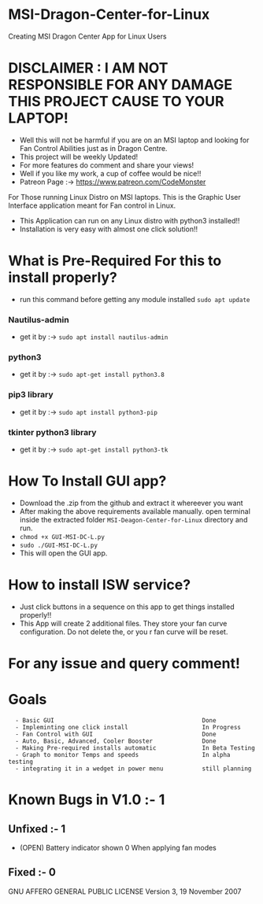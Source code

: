 # MSI-Dragon-Center-for-Linux
Creating MSI Dragon Center App for Linux Users

# DISCLAIMER : I AM NOT RESPONSIBLE FOR ANY DAMAGE THIS PROJECT CAUSE TO YOUR LAPTOP!
- Well this will not be harmful if you are on an MSI laptop and looking for Fan Control Abilities just as in Dragon Centre.
- This project will be weekly Updated!
- For more features do comment and share your views!
- Well if you like my work, a cup of coffee would be nice!!
- Patreon Page :-> https://www.patreon.com/CodeMonster

For Those running Linux Distro on MSI laptops. This is the Graphic User Interface application meant for Fan control in Linux.
- This Application can run on any Linux distro with python3 installed!!
- Installation is very easy with almost one click solution!!

# What is Pre-Required For this to install properly?
- run this command before getting any module installed ```sudo apt update```
### Nautilus-admin
- get it by :-> ```sudo apt install nautilus-admin```
### python3 
- get it by :-> ```sudo apt-get install python3.8```
### pip3 library
- get it by :-> ```sudo apt install python3-pip```
### tkinter python3 library
- get it by :-> ```sudo apt-get install python3-tk```

# How To Install GUI app?
- Download the .zip from the github and extract it whereever you want
- After making the above requirements available manually. open terminal inside the extracted folder ```MSI-Deagon-Center-for-Linux``` directory and run.
- ```chmod +x GUI-MSI-DC-L.py```
- ```sudo ./GUI-MSI-DC-L.py```
- This will open the GUI app.

# How to install ISW service?
- Just click buttons in a sequence on this app to get things installed properly!!
- This App will create 2 additional files. They store your fan curve configuration. Do not delete the, or you r fan curve will be reset.

# For any issue and query comment!

# Goals
```
  - Basic GUI                                          Done
  - Impleminting one click install                     In Progress
  - Fan Control with GUI                               Done
  - Auto, Basic, Advanced, Cooler Booster              Done
  - Making Pre-required installs automatic             In Beta Testing
  - Graph to monitor Temps and speeds                  In alpha testing
  - integrating it in a wedget in power menu           still planning
```

# Known Bugs in V1.0 :- 1
## Unfixed :- 1
- (OPEN) Battery indicator shown 0 When applying fan modes
## Fixed :- 0

GNU AFFERO GENERAL PUBLIC LICENSE
Version 3, 19 November 2007
